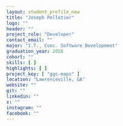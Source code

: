 ```yaml
---
layout: student_profile_new
title: "Joseph Pelletier"
logo: ""
header: ""
project_role: "Developer"
contact_email: ""
major: "I.T., Conc. Software Development"
graduation_year: 2020
cohort: ""
skills: [ ]
highlights: [ ]
project_key: [ "ggc-maps" ]
location: "Lawrenceville, GA"
website: ""
git: ""
linkedin: ""
x: ""
instagram: ""
facebook: ""
---
```

